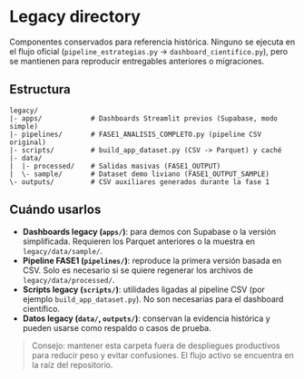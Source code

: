# Legacy directory

Componentes conservados para referencia histórica. Ninguno se ejecuta en el flujo oficial (`pipeline_estrategias.py` -> `dashboard_cientifico.py`), pero se mantienen para reproducir entregables anteriores o migraciones.

## Estructura

```
legacy/
|- apps/            # Dashboards Streamlit previos (Supabase, modo simple)
|- pipelines/       # FASE1_ANALISIS_COMPLETO.py (pipeline CSV original)
|- scripts/         # build_app_dataset.py (CSV -> Parquet) y caché
|- data/
|  |- processed/    # Salidas masivas (FASE1_OUTPUT)
|  \- sample/       # Dataset demo liviano (FASE1_OUTPUT_SAMPLE)
\- outputs/         # CSV auxiliares generados durante la fase 1
```

## Cuándo usarlos
- **Dashboards legacy (`apps/`)**: para demos con Supabase o la versión simplificada. Requieren los Parquet anteriores o la muestra en `legacy/data/sample/`.
- **Pipeline FASE1 (`pipelines/`)**: reproduce la primera versión basada en CSV. Solo es necesario si se quiere regenerar los archivos de `legacy/data/processed/`.
- **Scripts legacy (`scripts/`)**: utilidades ligadas al pipeline CSV (por ejemplo `build_app_dataset.py`). No son necesarias para el dashboard científico.
- **Datos legacy (`data/`, `outputs/`)**: conservan la evidencia histórica y pueden usarse como respaldo o casos de prueba.

> Consejo: mantener esta carpeta fuera de despliegues productivos para reducir peso y evitar confusiones. El flujo activo se encuentra en la raíz del repositorio.
